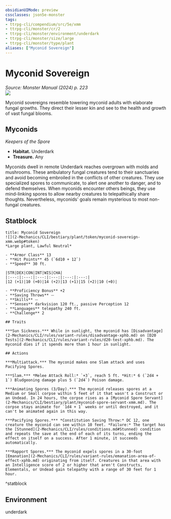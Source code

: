 ```yaml
---
obsidianUIMode: preview
cssclasses: json5e-monster
tags:
- ttrpg-cli/compendium/src/5e/xmm
- ttrpg-cli/monster/cr/2
- ttrpg-cli/monster/environment/underdark
- ttrpg-cli/monster/size/large
- ttrpg-cli/monster/type/plant
aliases: ["Myconid Sovereign"]
---
```

# Myconid Sovereign
*Source: Monster Manual (2024) p. 223*  
![](2-Mechanics/CLI/bestiary/plant/img/myconids.webp#right)

Myconid sovereigns resemble towering myconid adults with elaborate fungal growths. They direct their lesser kin and see to the health and growth of vast fungal blooms.

## Myconids

*Keepers of the Spore*

- **Habitat.** Underdark  
- **Treasure.** Any  

Myconids dwell in remote Underdark reaches overgrown with molds and mushrooms. These ambulatory fungal creatures tend to their sanctuaries and avoid becoming embroiled in the conflicts of other creatures. They use specialized spores to communicate, to alert one another to danger, and to defend themselves. When myconids encounter others beings, they use mind-linking spores to allow nearby creatures to telepathically share thoughts. Nevertheless, myconids' goals remain mysterious to most non-fungal creatures.

## Statblock

```ad-statblock
title: Myconid Sovereign
![](2-Mechanics/CLI/bestiary/plant/token/myconid-sovereign-xmm.webp#token)
*Large plant, Lawful Neutral*

- **Armor Class** 13 
- **Hit Points** 45 (`6d10 + 12`) 
- **Speed** 30 ft.

|STR|DEX|CON|INT|WIS|CHA|
|:---:|:---:|:---:|:---:|:---:|:---:|
|12 (+1)|10 (+0)|14 (+2)|13 (+1)|15 (+2)|10 (+0)|

- **Proficiency Bonus** +2
- **Saving Throws** ⏤
- **Skills** ⏤
- **Senses** darkvision 120 ft., passive Perception 12
- **Languages** telepathy 240 ft.
- **Challenge** 2

## Traits

***Sun Sickness.*** While in sunlight, the myconid has [Disadvantage](2-Mechanics/CLI/rules/variant-rules/disadvantage-xphb.md) on [D20 Tests](2-Mechanics/CLI/rules/variant-rules/d20-test-xphb.md). The myconid dies if it spends more than 1 hour in sunlight.

## Actions

***Multiattack.*** The myconid makes one Slam attack and uses Pacifying Spores.

***Slam.*** *Melee Attack Roll:* `+3`, reach 5 ft. *Hit:* 6 (`2d4 + 1`) Bludgeoning damage plus 5 (`2d4`) Poison damage.

***Animating Spores (3/Day).*** The myconid releases spores at a Medium or Small corpse within 5 feet of it that wasn't a Construct or an Undead. In 24 hours, the corpse rises as a [Myconid Spore Servant](2-Mechanics/CLI/bestiary/plant/myconid-spore-servant-xmm.md). The corpse stays animate for `1d4 + 1` weeks or until destroyed, and it can't be animated again in this way.

***Pacifying Spores.*** *Constitution Saving Throw:* DC 12, one creature the myconid can see within 10 feet. *Failure:* The target has the [Stunned](2-Mechanics/CLI/rules/conditions.md#Stunned) condition and repeats the save at the end of each of its turns, ending the effect on itself on a success. After 1 minute, it succeeds automatically.

***Rapport Spores.*** The myconid expels spores in a 30-foot [Emanation](2-Mechanics/CLI/rules/variant-rules/emanation-area-of-effect-xphb.md) originating from itself. Creatures in that area with an Intelligence score of 2 or higher that aren't Constructs, Elementals, or Undead gain telepathy with a range of 30 feet for 1 hour.
```
^statblock

## Environment

underdark
